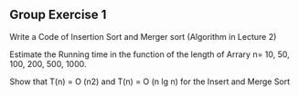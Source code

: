 ## Group Exercise 1

Write a Code of Insertion Sort and Merger sort (Algorithm in Lecture 2)

Estimate the Running time in the function of the length of Arrary n= 10, 50, 100, 200, 500, 1000.

Show that T(n) = O (n2) and T(n) = O (n lg n) for the Insert and Merge Sort
